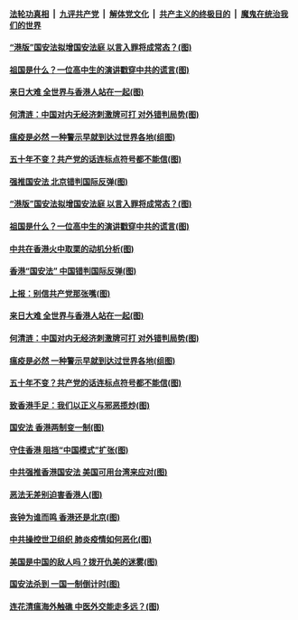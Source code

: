 ####  [法轮功真相](../../../../basic/blob/master/README.md?t=05270430) &nbsp;|&nbsp; [九评共产党](../../../../9ping.md/blob/master/README.md?t=05270430) &nbsp;|&nbsp; [解体党文化](../../../../jtdwh.md/blob/master/README.md?t=05270430)  &nbsp;|&nbsp; [共产主义的终极目的](../../../../gczydzjmd.md/blob/master/README.md?t=05270430) &nbsp;|&nbsp; [魔鬼在统治我们的世界](../../../../mgztzwmdsj.md/blob/master/README.md?t=05270430) 

#### [“港版”国安法拟增国安法庭 以言入罪将成常态？(图)](../pages/p4/934558.md?t=05270430) 

#### [祖国是什么？一位高中生的演讲戳穿中共的谎言(图)](../pages/p4/934497.md?t=05270430) 

#### [来日大难 全世界与香港人站在一起(图)](../pages/p4/934448.md?t=05270430) 

#### [何清涟：中国对内无经济刺激牌可打 对外错判局势(图)](../pages/p4/934440.md?t=05270430) 

#### [瘟疫是必然 一种警示早就到达过世界各地(组图)](../pages/p4/934381.md?t=05270430) 

#### [五十年不变？共产党的话连标点符号都不能信(图)](../pages/p4/934395.md?t=05270430) 

#### [强推国安法 北京错判国际反弹(图)](../pages/p4/934559.md?t=05270430) 

#### [“港版”国安法拟增国安法庭 以言入罪将成常态？(图)](../pages/p4/934558.md?t=05270430) 

#### [祖国是什么？一位高中生的演讲戳穿中共的谎言(图)](../pages/p4/934497.md?t=05270430) 

#### [中共在香港火中取栗的动机分析(图)](../pages/p4/934455.md?t=05270430) 

#### [香港“国安法” 中国错判国际反弹(图)](../pages/p4/934453.md?t=05270430) 

#### [上报：别信共产党那张嘴(图)](../pages/p4/934452.md?t=05270430) 

#### [来日大难 全世界与香港人站在一起(图)](../pages/p4/934448.md?t=05270430) 

#### [何清涟：中国对内无经济刺激牌可打 对外错判局势(图)](../pages/p4/934440.md?t=05270430) 

#### [瘟疫是必然 一种警示早就到达过世界各地(组图)](../pages/p4/934381.md?t=05270430) 

#### [五十年不变？共产党的话连标点符号都不能信(图)](../pages/p4/934395.md?t=05270430) 

#### [致香港手足：我们以正义与邪恶揽炒(图)](../pages/p4/934342.md?t=05270430) 

#### [国安法 香港两制变一制(图)](../pages/p4/934329.md?t=05270430) 

#### [守住香港 阻挡“中国模式”扩张(图)](../pages/p4/934341.md?t=05270430) 

#### [中共强推香港国安法 美国可用台湾来应对(图)](../pages/p4/934338.md?t=05270430) 

#### [恶法无差别迫害香港人(图)](../pages/p4/934325.md?t=05270430) 

#### [丧钟为谁而鸣 香港还是北京(图)](../pages/p4/934336.md?t=05270430) 

#### [中共操控世卫组织 肺炎疫情如何恶化(图)](../pages/p4/934268.md?t=05270430) 

#### [美国是中国的敌人吗？拨开仇美的迷雾(图)](../pages/p4/934263.md?t=05270430) 

#### [国安法杀到 一国一制倒计时(图)](../pages/p4/934240.md?t=05270430) 

#### [连花清瘟海外触礁 中医外交能走多远？(图)](../pages/p4/934224.md?t=05270430) 

